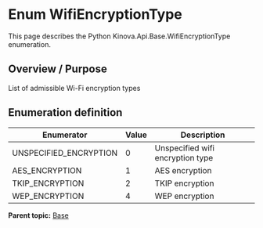 # Enum WifiEncryptionType

This page describes the Python Kinova.Api.Base.WifiEncryptionType enumeration.

## Overview / Purpose

List of admissible Wi-Fi encryption types

## Enumeration definition

|Enumerator|Value|Description|
|----------|-----|-----------|
|UNSPECIFIED\_ENCRYPTION|0|Unspecified wifi encryption type|
|AES\_ENCRYPTION|1|AES encryption|
|TKIP\_ENCRYPTION|2|TKIP encryption|
|WEP\_ENCRYPTION|4|WEP encryption|

**Parent topic:** [Base](../references/summary_Base.md)

